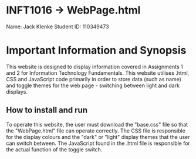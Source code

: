 # INFT1016 -> WebPage.html

Name: Jack Klenke
Student ID: 110349473

# Important Information and Synopsis

This website is designed to display information covered in Assignments 1 and 2 for Information Technology Fundamentals. This website utilises .html, CSS and JavaScript code primarily in order to store data (such as name) and toggle themes for the web page - switching between light and dark displays.

## How to install and run
To operate this website, the user must download the "base.css" file so that the "WebPage.html" file can operate correctly. The CSS file is responsible for the display colours and the "dark" or "light" display themes that the user can switch between. The JavaScript found in the .html file is responsible for the actual function of the toggle switch.
